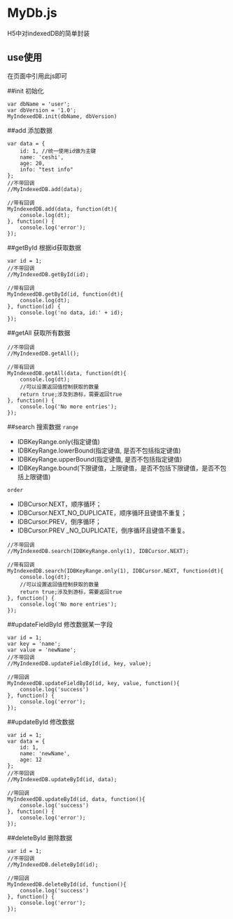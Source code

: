 # MyDb.js
H5中对indexedDB的简单封装

## use使用
在页面中引用此js即可

##init 初始化
```jaascript
var dbName = 'user';
var dbVersion = '1.0';
MyIndexedDB.init(dbName, dbVersion)
```
##add 添加数据
```jaascript
var data = {
	id: 1, //统一使用id做为主键
	name: 'ceshi',
	age: 20,
	info: "test info"
};
//不带回调
//MyIndexedDB.add(data);

//带有回调
MyIndexedDB.add(data, function(dt){
	console.log(dt);
}, function() {
	console.log('error');
});
```
##getById 根据id获取数据
```jaascript
var id = 1;
//不带回调
//MyIndexedDB.getById(id);

//带有回调
MyIndexedDB.getById(id, function(dt){
	console.log(dt);
}, function(id) {
	console.log('no data, id:' + id);
});
```
##getAll 获取所有数据
```jaascript
//不带回调
//MyIndexedDB.getAll();

//带有回调
MyIndexedDB.getAll(data, function(dt){
	console.log(dt);
	//可以设置返回值控制获取的数量
	return true;涉及到游标，需要返回true
}, function() {
	console.log('No more entries');
});
```
##search 搜索数据
`range`
* IDBKeyRange.only(指定键值)
* IDBKeyRange.lowerBound(指定键值, 是否不包括指定键值)
* IDBKeyRange.upperBound(指定键值, 是否不包括指定键值)
* IDBKeyRange.bound(下限键值，上限键值，是否不包括下限键值，是否不包括上限键值)

`order`
* IDBCursor.NEXT，顺序循环；
* IDBCursor.NEXT_NO_DUPLICATE，顺序循环且键值不重复；
* IDBCursor.PREV，倒序循环；
* IDBCursor.PREV _NO_DUPLICATE，倒序循环且键值不重复。

```jaascript
//不带回调
//MyIndexedDB.search(IDBKeyRange.only(1), IDBCursor.NEXT);

//带有回调
MyIndexedDB.search(IDBKeyRange.only(1), IDBCursor.NEXT, function(dt){
	console.log(dt);
	//可以设置返回值控制获取的数量
	return true;涉及到游标，需要返回true
}, function() {
	console.log('No more entries');
});
```


##updateFieldById 修改数据某一字段
```jaascript
var id = 1;
var key = 'name';
var value = 'newName';
//不带回调
//MyIndexedDB.updateFieldById(id, key, value);

//带回调
MyIndexedDB.updateFieldById(id, key, value, function(){
	console.log('success')
}, function() {
	console.log('error');
});
```
##updateById 修改数据
```jaascript
var id = 1;
var data = {
	id: 1,
	name: 'newName',
	age: 12
};
//不带回调
//MyIndexedDB.updateById(id, data);

//带回调
MyIndexedDB.updateById(id, data, function(){
	console.log('success')
}, function() {
	console.log('error');
});
```

##deleteById 删除数据
```jaascript
var id = 1;
//不带回调
//MyIndexedDB.deleteById(id);

//带回调
MyIndexedDB.deleteById(id, function(){
	console.log('success')
}, function() {
	console.log('error');
});
```